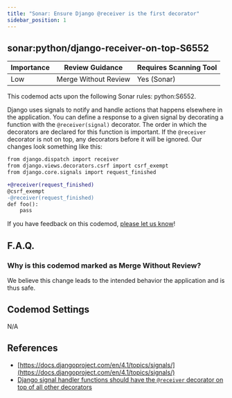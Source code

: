 ```yaml
---
title: "Sonar: Ensure Django @receiver is the first decorator"
sidebar_position: 1
---
```


## sonar:python/django-receiver-on-top-S6552

| Importance | Review Guidance      | Requires Scanning Tool |
| ---------- | -------------------- | ---------------------- |
| Low        | Merge Without Review | Yes (Sonar)            |

This codemod acts upon the following Sonar rules: python:S6552.

Django uses signals to notify and handle actions that happens elsewhere in the application. You can define a response to a given signal by decorating a function with the `@receiver(signal)` decorator. The order in which the decorators are declared for this function is important. If the `@receiver` decorator is not on top, any decorators before it will be ignored.
Our changes look something like this:

```diff
from django.dispatch import receiver
from django.views.decorators.csrf import csrf_exempt
from django.core.signals import request_finished

+@receiver(request_finished)
@csrf_exempt
-@receiver(request_finished)
def foo():
    pass
```

If you have feedback on this codemod, [please let us know](mailto:feedback@pixee.ai)!

## F.A.Q.

### Why is this codemod marked as Merge Without Review?

We believe this change leads to the intended behavior the application and is thus safe.

## Codemod Settings

N/A

## References

- [https://docs.djangoproject.com/en/4.1/topics/signals/](https://docs.djangoproject.com/en/4.1/topics/signals/)
- [Django signal handler functions should have the `@receiver` decorator on top of all other decorators](https://rules.sonarsource.com/python/type/Bug/RSPEC-6552/)
